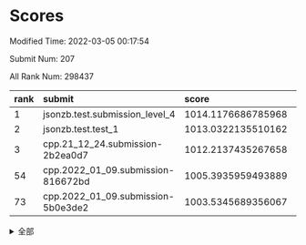 # Scores

Modified Time: 2022-03-05 00:17:54

Submit Num: 207

All Rank Num: 298437

| rank |               submit               |       score        |       sigma        | pk_num |
| :--- | :--------------------------------- | :----------------- | :----------------- | :----- |
| 1    | jsonzb.test.submission_level_4     | 1014.1176686785968 | 0.8175898057787315 | 5766   |
| 2    | jsonzb.test.test_1                 | 1013.0322135510162 | 0.8232039003299308 | 5768   |
| 3    | cpp.21_12_24.submission-2b2ea0d7   | 1012.2137435267658 | 0.7917511237600148 | 5767   |
| 54   | cpp.2022_01_09.submission-816672bd | 1005.3935959493889 | 0.7152487901335647 | 5757   |
| 73   | cpp.2022_01_09.submission-5b0e3de2 | 1003.5345689356067 | 0.7218576930323167 | 5768   |


<details>
<summary>全部</summary>

| rank |                 submit                 |       score        |       sigma        | pk_num |
| :--- | :------------------------------------- | :----------------- | :----------------- | :----- |
| 1    | jsonzb.test.submission_level_4         | 1014.1176686785968 | 0.8175898057787315 | 5766   |
| 2    | jsonzb.test.test_1                     | 1013.0322135510162 | 0.8232039003299308 | 5768   |
| 3    | cpp.21_12_24.submission-2b2ea0d7       | 1012.2137435267658 | 0.7917511237600148 | 5767   |
| 4    | gobigger.level_3.submission_level_3_35 | 1011.2519303522635 | 0.7594511917378618 | 5766   |
| 5    | gobigger.level_3.submission_level_3_3  | 1011.1471542711778 | 0.7775070672795354 | 5763   |
| 6    | gobigger.level_3.submission_level_3_26 | 1011.0768243560677 | 0.7667785731327544 | 5766   |
| 7    | gobigger.level_3.submission_level_3_0  | 1011.0577214869476 | 0.7754474600390111 | 5764   |
| 8    | gobigger.level_3.submission_level_3_44 | 1011.0291009037176 | 0.7671308410100142 | 5768   |
| 9    | gobigger.level_3.submission_level_3_32 | 1011.0012979926001 | 0.7722041364931325 | 5765   |
| 10   | gobigger.level_3.submission_level_3_10 | 1010.8807481997259 | 0.7649494868465108 | 5767   |
| 11   | gobigger.level_3.submission_level_3_46 | 1010.8551165312278 | 0.7641420202862057 | 5764   |
| 12   | gobigger.level_3.submission_level_3_1  | 1010.8262773524206 | 0.7935697246244021 | 5769   |
| 13   | gobigger.level_3.submission_level_3_4  | 1010.7991054242568 | 0.7634275475095337 | 5768   |
| 14   | gobigger.level_3.submission_level_3_28 | 1010.7250580187297 | 0.7546750148242676 | 5768   |
| 15   | gobigger.level_3.submission_level_3_29 | 1010.6439272355774 | 0.7539503254389073 | 5764   |
| 16   | gobigger.level_3.submission_level_3_36 | 1010.6359589243557 | 0.766861187751962  | 5768   |
| 17   | gobigger.level_3.submission_level_3_34 | 1010.5511826843408 | 0.7756600634364648 | 5772   |
| 18   | gobigger.level_3.submission_level_3_8  | 1010.4910075794858 | 0.7763056288366941 | 5770   |
| 19   | gobigger.level_3.submission_level_3_30 | 1010.4827225245745 | 0.7799333830027981 | 5768   |
| 20   | gobigger.level_3.submission_level_3_24 | 1010.3882573431093 | 0.7603667878669256 | 5769   |
| 21   | gobigger.level_3.submission_level_3_38 | 1010.2628910938698 | 0.7565353018148893 | 5770   |
| 22   | gobigger.level_3.submission_level_3_6  | 1010.2534834604361 | 0.7736116454646109 | 5769   |
| 23   | gobigger.level_3.submission_level_3_7  | 1010.2056026619214 | 0.7759336574273177 | 5766   |
| 24   | gobigger.level_3.submission_level_3_2  | 1010.1559488132496 | 0.7794782163891506 | 5766   |
| 25   | gobigger.level_3.submission_level_3_16 | 1010.1404045905475 | 0.7575340018636637 | 5768   |
| 26   | gobigger.level_3.submission_level_3_15 | 1010.1043677208503 | 0.7680070294080941 | 5765   |
| 27   | gobigger.level_3.submission_level_3_14 | 1010.0803272374914 | 0.7819330298637752 | 5765   |
| 28   | gobigger.level_3.submission_level_3_22 | 1010.0743549998047 | 0.7680977368813057 | 5770   |
| 29   | gobigger.level_3.submission_level_3_43 | 1010.0654788263237 | 0.7716295963837297 | 5767   |
| 30   | gobigger.level_3.submission_level_3_31 | 1010.0171372788038 | 0.773655571832693  | 5767   |
| 31   | gobigger.level_3.submission_level_3_9  | 1009.964138291259  | 0.7543311983910141 | 5767   |
| 32   | gobigger.level_3.submission_level_3_42 | 1009.9034987124396 | 0.7648387012449065 | 5768   |
| 33   | gobigger.level_3.submission_level_3_41 | 1009.7600351985656 | 0.7521181944536136 | 5766   |
| 34   | gobigger.level_3.submission_level_3_21 | 1009.6819765699988 | 0.7479423772954683 | 5765   |
| 35   | gobigger.level_3.submission_level_3_45 | 1009.6808689042961 | 0.743938046804216  | 5764   |
| 36   | gobigger.level_3.submission_level_3_33 | 1009.5921217376333 | 0.777902525419503  | 5768   |
| 37   | gobigger.level_3.submission_level_3_37 | 1009.527279120524  | 0.7610081610997025 | 5766   |
| 38   | gobigger.level_3.submission_level_3_11 | 1009.4204135598998 | 0.7708478942080795 | 5766   |
| 39   | gobigger.level_3.submission_level_3_23 | 1009.3793151089988 | 0.7473820388703507 | 5767   |
| 40   | gobigger.level_3.submission_level_3_40 | 1009.3763958138333 | 0.7380003544513402 | 5762   |
| 41   | gobigger.level_3.submission_level_3_17 | 1009.3132866203844 | 0.7526195215171397 | 5765   |
| 42   | gobigger.level_3.submission_level_3_25 | 1009.3050166857374 | 0.7516469956199086 | 5769   |
| 43   | gobigger.level_3.submission_level_3_27 | 1009.2738114464455 | 0.7573997650476313 | 5765   |
| 44   | gobigger.level_3.submission_level_3_49 | 1009.2642819250052 | 0.7583756121794223 | 5767   |
| 45   | gobigger.level_3.submission_level_3_47 | 1009.2057180863651 | 0.7510036663850178 | 5769   |
| 46   | gobigger.level_3.submission_level_3_48 | 1009.1457153735162 | 0.7310724089727225 | 5768   |
| 47   | gobigger.level_3.submission_level_3_39 | 1009.0320321795083 | 0.7544381495337714 | 5766   |
| 48   | gobigger.level_3.submission_level_3_13 | 1008.8702030120986 | 0.7704307220558351 | 5768   |
| 49   | gobigger.level_3.submission_level_3_12 | 1008.6744188531675 | 0.7228166039307418 | 5772   |
| 50   | gobigger.level_3.submission_level_3_19 | 1008.6402278974036 | 0.7521740849273532 | 5765   |
| 51   | gobigger.level_3.submission_level_3_5  | 1008.6228261488376 | 0.731593945699406  | 5767   |
| 52   | gobigger.level_3.submission_level_3_18 | 1008.5998304203066 | 0.7453436559734621 | 5769   |
| 53   | gobigger.level_3.submission_level_3_20 | 1007.5647495840183 | 0.7155223880312449 | 5765   |
| 54   | cpp.2022_01_09.submission-816672bd     | 1005.3935959493889 | 0.7152487901335647 | 5757   |
| 55   | gobigger.level_1.submission_level_1_35 | 1004.7554192622114 | 0.7197471269994685 | 5765   |
| 56   | gobigger.level_1.submission_level_1_47 | 1004.6851632742023 | 0.7316510576272506 | 5772   |
| 57   | gobigger.level_1.submission_level_1_14 | 1004.5836571029818 | 0.733006593241902  | 5767   |
| 58   | gobigger.level_1.submission_level_1_8  | 1004.4980887518423 | 0.7267813293845021 | 5770   |
| 59   | gobigger.level_1.submission_level_1_15 | 1004.422791815683  | 0.7139315482014142 | 5771   |
| 60   | gobigger.level_1.submission_level_1_24 | 1004.3749689411551 | 0.7243682608933762 | 5770   |
| 61   | gobigger.level_1.submission_level_1_1  | 1004.2431815202799 | 0.7290219736452869 | 5768   |
| 62   | gobigger.level_1.submission_level_1_38 | 1004.1546913722517 | 0.7068691545741957 | 5765   |
| 63   | gobigger.level_1.submission_level_1_10 | 1004.1267540724283 | 0.7168950338456332 | 5765   |
| 64   | gobigger.level_1.submission_level_1_5  | 1003.9729880716596 | 0.7130306182427915 | 5766   |
| 65   | gobigger.level_1.submission_level_1_21 | 1003.9222855126112 | 0.7060412438440693 | 5767   |
| 66   | gobigger.level_1.submission_level_1_46 | 1003.8274788455357 | 0.7104224525411211 | 5769   |
| 67   | gobigger.level_1.submission_level_1_27 | 1003.8123429817545 | 0.725616481903046  | 5764   |
| 68   | gobigger.level_1.submission_level_1_42 | 1003.7711571558635 | 0.7150586214941679 | 5772   |
| 69   | gobigger.level_1.submission_level_1_0  | 1003.6907501465914 | 0.7131034883686845 | 5764   |
| 70   | gobigger.level_1.submission_level_1_44 | 1003.5988335436997 | 0.7114355467527627 | 5765   |
| 71   | gobigger.level_1.submission_level_1_28 | 1003.5987862548174 | 0.7125204263400498 | 5766   |
| 72   | gobigger.level_1.submission_level_1_9  | 1003.5947792521275 | 0.7250364881126481 | 5767   |
| 73   | cpp.2022_01_09.submission-5b0e3de2     | 1003.5345689356067 | 0.7218576930323167 | 5768   |
| 74   | gobigger.level_1.submission_level_1_22 | 1003.5282756309464 | 0.7235722660398656 | 5764   |
| 75   | gobigger.level_1.submission_level_1_4  | 1003.5087118277254 | 0.7149053631585041 | 5765   |
| 76   | gobigger.level_1.submission_level_1_49 | 1003.4707544680108 | 0.7318945182002575 | 5766   |
| 77   | gobigger.level_1.submission_level_1_34 | 1003.4625212894739 | 0.714775487001911  | 5770   |
| 78   | gobigger.level_1.submission_level_1_12 | 1003.4504420677663 | 0.723826932473948  | 5761   |
| 79   | gobigger.level_1.submission_level_1_48 | 1003.4051853201678 | 0.720587176084707  | 5769   |
| 80   | gobigger.level_1.submission_level_1_40 | 1003.4008824999215 | 0.7114364556937177 | 5769   |
| 81   | gobigger.level_1.submission_level_1_43 | 1003.2909900000657 | 0.7259776123630105 | 5763   |
| 82   | gobigger.level_1.submission_level_1_7  | 1003.2556997601357 | 0.714221765036831  | 5765   |
| 83   | gobigger.level_1.submission_level_1_33 | 1003.2158375647441 | 0.7258550649308847 | 5765   |
| 84   | gobigger.level_1.submission_level_1_39 | 1003.1651008668414 | 0.7130320616346851 | 5767   |
| 85   | gobigger.level_1.submission_level_1_18 | 1003.15493601395   | 0.7203662193058877 | 5772   |
| 86   | gobigger.level_1.submission_level_1_13 | 1003.150335452709  | 0.7289283392899083 | 5766   |
| 87   | gobigger.level_1.submission_level_1_29 | 1003.0737253953597 | 0.7014811579909226 | 5768   |
| 88   | gobigger.level_1.submission_level_1_6  | 1003.0733883140067 | 0.7202525581791552 | 5760   |
| 89   | gobigger.level_1.submission_level_1_11 | 1003.0434345690222 | 0.7162505552867756 | 5765   |
| 90   | gobigger.level_1.submission_level_1_37 | 1003.0021806931295 | 0.7060586840481828 | 5767   |
| 91   | gobigger.level_1.submission_level_1_2  | 1002.960173010104  | 0.7120541640796622 | 5769   |
| 92   | gobigger.level_1.submission_level_1_20 | 1002.9223597937761 | 0.7097722190991222 | 5765   |
| 93   | gobigger.level_1.submission_level_1_36 | 1002.9136952625104 | 0.7129008741013815 | 5764   |
| 94   | gobigger.level_1.submission_level_1_16 | 1002.8555305346904 | 0.7184038012438821 | 5765   |
| 95   | gobigger.level_1.submission_level_1_32 | 1002.8300152986877 | 0.7097580375043456 | 5766   |
| 96   | gobigger.level_1.submission_level_1_17 | 1002.7917162422242 | 0.7197844125431329 | 5773   |
| 97   | gobigger.level_1.submission_level_1_45 | 1002.7328988217728 | 0.7117062918526615 | 5770   |
| 98   | gobigger.level_1.submission_level_1_30 | 1002.6490242973742 | 0.7035263253950746 | 5772   |
| 99   | gobigger.level_1.submission_level_1_31 | 1002.5758793018018 | 0.7154542247171605 | 5763   |
| 100  | gobigger.level_1.submission_level_1_41 | 1002.5699839958583 | 0.7131113959283333 | 5767   |
| 101  | gobigger.level_1.submission_level_1_3  | 1002.5627706897766 | 0.7114412936491309 | 5767   |
| 102  | gobigger.level_1.submission_level_1_23 | 1002.3864943980819 | 0.7131629970318162 | 5765   |
| 103  | gobigger.level_1.submission_level_1_19 | 1001.9550506301879 | 0.7070164637699229 | 5768   |
| 104  | gobigger.level_1.submission_level_1_25 | 1001.6925990621139 | 0.71763260532313   | 5768   |
| 105  | gobigger.level_1.submission_level_1_26 | 1000.6483391281891 | 0.7148578877798439 | 5769   |
| 106  | gobigger.random.submission_random_5    | 997.405372227505   | 0.7007159724274924 | 5767   |
| 107  | gobigger.random.submission_random_19   | 997.3914141584728  | 0.7122102545653144 | 5769   |
| 108  | gobigger.random.submission_random_29   | 997.0251156576414  | 0.7143198594131196 | 5768   |
| 109  | gobigger.random.submission_random_16   | 996.8004042945121  | 0.704659103230618  | 5765   |
| 110  | gobigger.random.submission_random_32   | 996.7842507500274  | 0.7156583510119726 | 5765   |
| 111  | gobigger.random.submission_random_17   | 996.7200110827696  | 0.7106481203897584 | 5766   |
| 112  | gobigger.random.submission_random_48   | 996.7167487950467  | 0.7090324365737078 | 5768   |
| 113  | gobigger.random.submission_random_28   | 996.6451801830367  | 0.7116175279468613 | 5766   |
| 114  | gobigger.random.submission_random_37   | 996.4602616700438  | 0.6990988320605784 | 5762   |
| 115  | gobigger.random.submission_random_13   | 996.2961616134709  | 0.7112757540715976 | 5768   |
| 116  | gobigger.random.submission_random_30   | 996.2742648181137  | 0.7047563936997671 | 5768   |
| 117  | gobigger.random.submission_random_44   | 996.1983009917051  | 0.7126453446107375 | 5767   |
| 118  | gobigger.random.submission_random_45   | 996.1950129445366  | 0.7005286408882734 | 5766   |
| 119  | gobigger.random.submission_random_8    | 996.1708221857558  | 0.7059123437159135 | 5768   |
| 120  | gobigger.random.submission_random_27   | 996.1586835862911  | 0.7072363038133707 | 5769   |
| 121  | gobigger.random.submission_random_42   | 996.1331255302463  | 0.7073271256966693 | 5768   |
| 122  | gobigger.random.submission_random_41   | 996.1279727822382  | 0.7231882753261167 | 5765   |
| 123  | gobigger.random.submission_random_11   | 996.0940785490726  | 0.711322966596031  | 5765   |
| 124  | gobigger.random.submission_random_2    | 996.0409950713754  | 0.7062256182052484 | 5764   |
| 125  | gobigger.random.submission_random_3    | 996.0405563769725  | 0.7146514622579592 | 5764   |
| 126  | gobigger.random.submission_random_35   | 996.0284335581913  | 0.7039073462592733 | 5770   |
| 127  | gobigger.random.submission_random_1    | 996.0097678297356  | 0.7051060911132577 | 5765   |
| 128  | gobigger.random.submission_random_14   | 995.9614998371788  | 0.7110351887154065 | 5767   |
| 129  | gobigger.random.submission_random_6    | 995.946624094126   | 0.7072509380331287 | 5770   |
| 130  | gobigger.random.submission_random_25   | 995.9460129869087  | 0.7198483945947963 | 5769   |
| 131  | gobigger.random.submission_random_12   | 995.9328822769485  | 0.7110181050019398 | 5764   |
| 132  | gobigger.random.submission_random_34   | 995.9305354008571  | 0.7062294444098177 | 5768   |
| 133  | gobigger.random.submission_random_24   | 995.9261035330131  | 0.7034949833448932 | 5761   |
| 134  | gobigger.random.submission_random_43   | 995.9257700273162  | 0.7248864375984567 | 5763   |
| 135  | gobigger.random.submission_random_7    | 995.8979306822907  | 0.7142282497646789 | 5768   |
| 136  | gobigger.random.submission_random_33   | 995.8830942972977  | 0.7088667884892945 | 5770   |
| 137  | gobigger.random.submission_random_38   | 995.8614343072195  | 0.7048041494632191 | 5763   |
| 138  | gobigger.random.submission_random_46   | 995.8550423550232  | 0.708114621365054  | 5765   |
| 139  | gobigger.random.submission_random_26   | 995.73409862021    | 0.7171735693094856 | 5766   |
| 140  | gobigger.random.submission_random_21   | 995.6794625165751  | 0.7038069331963804 | 5767   |
| 141  | gobigger.random.submission_random_22   | 995.6741312622847  | 0.7071239080984492 | 5769   |
| 142  | gobigger.random.submission_random_31   | 995.6072854534308  | 0.7041259887949769 | 5766   |
| 143  | gobigger.random.submission_random_9    | 995.60484096223    | 0.7311917740707883 | 5770   |
| 144  | gobigger.random.submission_random_39   | 995.5885294916873  | 0.7091103466442662 | 5769   |
| 145  | gobigger.random.submission_random_23   | 995.5381310971422  | 0.7019986549220664 | 5765   |
| 146  | gobigger.random.submission_random_0    | 995.5277482364519  | 0.7190219750376226 | 5769   |
| 147  | gobigger.random.submission_random_4    | 995.4803244130678  | 0.7130766661166266 | 5770   |
| 148  | gobigger.random.submission_random_10   | 995.4591515147054  | 0.7136658734201814 | 5766   |
| 149  | gobigger.random.submission_random_47   | 995.430222615865   | 0.7096517846928222 | 5769   |
| 150  | gobigger.random.submission_random_15   | 995.3595972437041  | 0.706961278633791  | 5769   |
| 151  | gobigger.random.submission_random_18   | 995.3453297391443  | 0.7143599687269434 | 5758   |
| 152  | gobigger.random.submission_random_36   | 995.3247342521034  | 0.70873150490071   | 5768   |
| 153  | gobigger.random.submission_random_20   | 995.2810528330763  | 0.7138155728063619 | 5767   |
| 154  | gobigger.random.submission_random_49   | 994.6953612138503  | 0.7266672793451505 | 5765   |
| 155  | gobigger.level_2.submission_level_2_19 | 994.420352844478   | 0.7212317774576573 | 5768   |
| 156  | gobigger.random.submission_random_40   | 994.3608470671799  | 0.7242121121403459 | 5770   |
| 157  | gobigger.level_2.submission_level_2_39 | 994.2057163880161  | 0.7233675588144552 | 5768   |
| 158  | gobigger.level_2.submission_level_2_23 | 994.0865394900529  | 0.7226145652533456 | 5765   |
| 159  | gobigger.level_2.submission_level_2_24 | 993.8529754479245  | 0.7347975288805665 | 5765   |
| 160  | gobigger.level_2.submission_level_2_38 | 993.3184456339039  | 0.7447814872563425 | 5767   |
| 161  | gobigger.level_2.submission_level_2_6  | 993.2412994449734  | 0.7392059679420014 | 5763   |
| 162  | gobigger.level_2.submission_level_2_17 | 993.0654045532968  | 0.7484893150013564 | 5770   |
| 163  | gobigger.level_2.submission_level_2_28 | 992.9832953537089  | 0.7489688619117294 | 5768   |
| 164  | gobigger.level_2.submission_level_2_1  | 992.9413601903481  | 0.7444291153095763 | 5772   |
| 165  | gobigger.level_2.submission_level_2_8  | 992.9345067255327  | 0.7371740723145793 | 5767   |
| 166  | gobigger.level_2.submission_level_2_40 | 992.9118081396963  | 0.7383242624793684 | 5773   |
| 167  | gobigger.level_2.submission_level_2_48 | 992.7444104279302  | 0.7326771790943559 | 5767   |
| 168  | gobigger.level_2.submission_level_2_29 | 992.7065186984453  | 0.7308087730326889 | 5775   |
| 169  | gobigger.level_2.submission_level_2_14 | 992.605835048443   | 0.731471586087376  | 5768   |
| 170  | gobigger.level_2.submission_level_2_18 | 992.5973515445168  | 0.7146912098115551 | 5769   |
| 171  | gobigger.level_2.submission_level_2_22 | 992.5753968835644  | 0.7277421465382432 | 5771   |
| 172  | gobigger.level_2.submission_level_2_43 | 992.5647706029952  | 0.7400710325713961 | 5767   |
| 173  | gobigger.level_2.submission_level_2_20 | 992.4712648661514  | 0.7272678178608402 | 5770   |
| 174  | gobigger.level_2.submission_level_2_33 | 992.4585925318502  | 0.7392618823576668 | 5766   |
| 175  | gobigger.level_2.submission_level_2_21 | 992.4046885830885  | 0.7444816258170496 | 5767   |
| 176  | gobigger.level_2.submission_level_2_9  | 992.3868847330399  | 0.7314018592209637 | 5768   |
| 177  | gobigger.level_2.submission_level_2_37 | 992.2995636928559  | 0.7517162060307122 | 5765   |
| 178  | gobigger.level_2.submission_level_2_41 | 992.2497537832955  | 0.7494710555686617 | 5765   |
| 179  | gobigger.level_2.submission_level_2_25 | 992.134017977637   | 0.7379300660903019 | 5767   |
| 180  | gobigger.level_2.submission_level_2_27 | 992.0674701520009  | 0.7461964113983912 | 5762   |
| 181  | gobigger.level_2.submission_level_2_3  | 991.9061602812794  | 0.7870181971415396 | 5769   |
| 182  | gobigger.level_2.submission_level_2_4  | 991.9015923064854  | 0.7328387026661738 | 5771   |
| 183  | gobigger.level_2.submission_level_2_30 | 991.854968194964   | 0.7433136919901523 | 5767   |
| 184  | gobigger.level_2.submission_level_2_11 | 991.7857437942471  | 0.7469638003455015 | 5771   |
| 185  | gobigger.level_2.submission_level_2_15 | 991.6846386290727  | 0.7545003853029459 | 5765   |
| 186  | gobigger.level_2.submission_level_2_12 | 991.6227149707241  | 0.7348833685886386 | 5768   |
| 187  | gobigger.level_2.submission_level_2_44 | 991.5931677783539  | 0.7503977837912728 | 5765   |
| 188  | gobigger.level_2.submission_level_2_46 | 991.5913664701451  | 0.7499109516314558 | 5763   |
| 189  | gobigger.level_2.submission_level_2_16 | 991.4448253569573  | 0.758207218158163  | 5762   |
| 190  | gobigger.level_2.submission_level_2_13 | 991.3774315861382  | 0.7597017560575763 | 5770   |
| 191  | gobigger.level_2.submission_level_2_31 | 991.3711284932222  | 0.7382741732339348 | 5764   |
| 192  | gobigger.level_2.submission_level_2_2  | 991.3330295399007  | 0.7612378378355165 | 5768   |
| 193  | gobigger.level_2.submission_level_2_42 | 991.3211531136463  | 0.7496129287287234 | 5766   |
| 194  | gobigger.level_2.submission_level_2_45 | 991.2874411868487  | 0.7540497735619942 | 5767   |
| 195  | gobigger.level_2.submission_level_2_49 | 991.2448252916596  | 0.7542248036826014 | 5766   |
| 196  | gobigger.level_2.submission_level_2_36 | 991.2211073959609  | 0.7752693265776824 | 5768   |
| 197  | gobigger.level_2.submission_level_2_35 | 991.1301131686339  | 0.7487479539854184 | 5769   |
| 198  | gobigger.level_2.submission_level_2_26 | 991.1203234414036  | 0.7554719636551614 | 5769   |
| 199  | gobigger.level_2.submission_level_2_7  | 991.1107361560697  | 0.7443653144858782 | 5766   |
| 200  | gobigger.level_2.submission_level_2_0  | 991.0764179594642  | 0.7703302764612201 | 5765   |
| 201  | gobigger.level_2.submission_level_2_5  | 990.9551255892281  | 0.778166087932367  | 5772   |
| 202  | gobigger.level_2.submission_level_2_32 | 990.7976257101337  | 0.7342949911058274 | 5767   |
| 203  | gobigger.level_2.submission_level_2_34 | 990.4235454643631  | 0.7752735347266283 | 5766   |
| 204  | gobigger.level_2.submission_level_2_10 | 990.1459974809217  | 0.792741068660307  | 5765   |
| 205  | gobigger.level_2.submission_level_2_47 | 989.807326485148   | 0.7693279793246364 | 5771   |
| 206  | gobigger.none.submission_none_0        | 979.2170441716501  | 1.1681114918827653 | 5767   |
| 207  | gobigger.none.submission_none_1        | 975.5294683709511  | 1.5094759950197114 | 5759   |

</details>